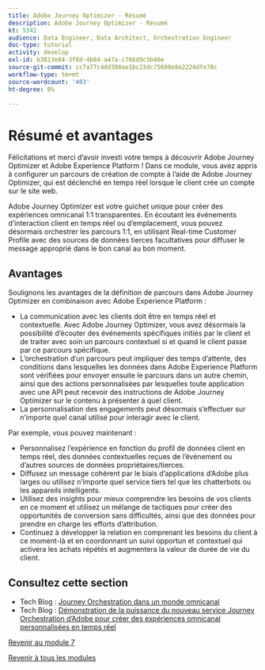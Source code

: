 ```yaml
---
title: Adobe Journey Optimizer - Résumé
description: Adobe Journey Optimizer - Résumé
kt: 5342
audience: Data Engineer, Data Architect, Orchestration Engineer
doc-type: tutorial
activity: develop
exl-id: b3813e84-3f8d-4b84-a47a-c766d9c5b40e
source-git-commit: cc7a77c4dd380ae1bc23dc75608e8e2224dfe78c
workflow-type: tm+mt
source-wordcount: '403'
ht-degree: 0%

---
```


# Résumé et avantages

Félicitations et merci d’avoir investi votre temps à découvrir Adobe Journey Optimizer et Adobe Experience Platform !
Dans ce module, vous avez appris à configurer un parcours de création de compte à l’aide de Adobe Journey Optimizer, qui est déclenché en temps réel lorsque le client crée un compte sur le site web.

Adobe Journey Optimizer est votre guichet unique pour créer des expériences omnicanal 1:1 transparentes. En écoutant les événements d’interaction client en temps réel ou d’emplacement, vous pouvez désormais orchestrer les parcours 1:1, en utilisant Real-time Customer Profile avec des sources de données tierces facultatives pour diffuser le message approprié dans le bon canal au bon moment.

## Avantages

Soulignons les avantages de la définition de parcours dans Adobe Journey Optimizer en combinaison avec Adobe Experience Platform :

- La communication avec les clients doit être en temps réel et contextuelle. Avec Adobe Journey Optimizer, vous avez désormais la possibilité d’écouter des événements spécifiques initiés par le client et de traiter avec soin un parcours contextuel si et quand le client passe par ce parcours spécifique.
- L’orchestration d’un parcours peut impliquer des temps d’attente, des conditions dans lesquelles les données dans Adobe Experience Platform sont vérifiées pour envoyer ensuite le parcours dans un autre chemin, ainsi que des actions personnalisées par lesquelles toute application avec une API peut recevoir des instructions de Adobe Journey Optimizer sur le contenu à présenter à quel client.
- La personnalisation des engagements peut désormais s’effectuer sur n’importe quel canal utilisé pour interagir avec le client.

Par exemple, vous pouvez maintenant :

- Personnalisez l’expérience en fonction du profil de données client en temps réel, des données contextuelles reçues de l’événement ou d’autres sources de données propriétaires/tierces.
- Diffusez un message cohérent par le biais d’applications d’Adobe plus larges ou utilisez n’importe quel service tiers tel que les chatterbots ou les appareils intelligents.
- Utilisez des insights pour mieux comprendre les besoins de vos clients en ce moment et utilisez un mélange de tactiques pour créer des opportunités de conversion sans difficultés, ainsi que des données pour prendre en charge les efforts d’attribution.
- Continuez à développer la relation en comprenant les besoins du client à ce moment-là et en coordonnant un suivi opportun et contextuel qui activera les achats répétés et augmentera la valeur de durée de vie du client.

## Consultez cette section

- Tech Blog : [Journey Orchestration dans un monde omnicanal](https://medium.com/adobetech/journey-orchestration-in-an-omnichannel-world-3a2d32d556d9)
- Tech Blog : [Démonstration de la puissance du nouveau service Journey Orchestration d’Adobe pour créer des expériences omnicanal personnalisées en temps réel](https://medium.com/adobetech/demonstrating-the-power-of-adobes-new-journey-orchestration-service-to-build-personalized-aa60d88cd34)

[Revenir au module 7](./journey-orchestration-create-account.md)

[Revenir à tous les modules](../../overview.md)
